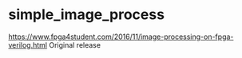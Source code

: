 # simple_image_process
https://www.fpga4student.com/2016/11/image-processing-on-fpga-verilog.html
Original release

